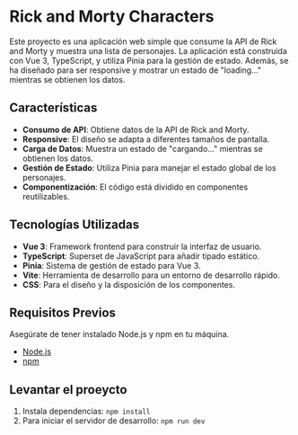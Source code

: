 # Rick and Morty Characters

Este proyecto es una aplicación web simple que consume la API de Rick and Morty y muestra una lista de personajes. La aplicación está construida con Vue 3, TypeScript, y utiliza Pinia para la gestión de estado. Además, se ha diseñado para ser responsive y mostrar un estado de "loading..." mientras se obtienen los datos.

## Características

- **Consumo de API**: Obtiene datos de la API de Rick and Morty.
- **Responsive**: El diseño se adapta a diferentes tamaños de pantalla.
- **Carga de Datos**: Muestra un estado de "cargando..." mientras se obtienen los datos.
- **Gestión de Estado**: Utiliza Pinia para manejar el estado global de los personajes.
- **Componentización**: El código está dividido en componentes reutilizables.

## Tecnologías Utilizadas

- **Vue 3**: Framework frontend para construir la interfaz de usuario.
- **TypeScript**: Superset de JavaScript para añadir tipado estático.
- **Pinia**: Sistema de gestión de estado para Vue 3.
- **Vite**: Herramienta de desarrollo para un entorno de desarrollo rápido.
- **CSS**: Para el diseño y la disposición de los componentes.

## Requisitos Previos

Asegúrate de tener instalado Node.js y npm en tu máquina.

- [Node.js](https://nodejs.org/)
- [npm](https://www.npmjs.com/)

## Levantar el proeycto

1) Instala dependencias: `npm install` 
2) Para iniciar el servidor de desarrollo: `npm run dev`
